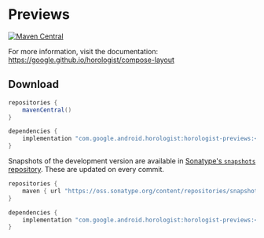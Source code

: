# Previews

[![Maven Central](https://img.shields.io/maven-central/v/com.google.android.horologist/horologist-compose-layout)](https://search.maven.org/search?q=g:com.google.android.horologist)

For more information, visit the documentation: https://google.github.io/horologist/compose-layout

## Download

```groovy
repositories {
    mavenCentral()
}

dependencies {
    implementation "com.google.android.horologist:horologist-previews:<version>"
}
```

Snapshots of the development version are available in [Sonatype's `snapshots` repository][snap]. These are updated on every commit.

```groovy
repositories {
    maven { url "https://oss.sonatype.org/content/repositories/snapshots" }
}

dependencies {
    implementation "com.google.android.horologist:horologist-previews:<version>-SNAPSHOT"
}
```

  [snap]: https://oss.sonatype.org/content/repositories/snapshots/com/google/android/horologist/horologist-previews/
